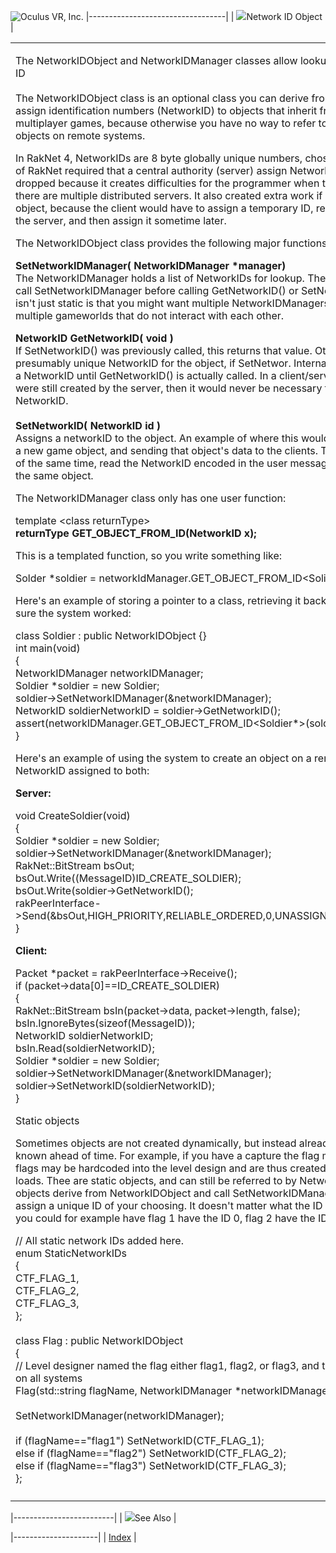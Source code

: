 <span style="background-color: rgb(255, 255, 255);">![Oculus VR, Inc.](RakNet_Icon_Final-copy.jpg)</span>
|----------------------------------|
| ![](spacer.gif)Network ID Object |

<table>
<colgroup>
<col width="100%" />
</colgroup>
<tbody>
<tr class="odd">
<td align="left"><p><span class="RakNetBlueHeader">The NetworkIDObject and NetworkIDManager classes allow lookup of pointers using a common ID</span><br /><br /> The NetworkIDObject class is an optional class you can derive from that will automatically assign identification numbers (NetworkID) to objects that inherit from it. This is useful for multiplayer games, because otherwise you have no way to refer to dynamically allocated objects on remote systems.</p>
<p>In RakNet 4, NetworkIDs are 8 byte globally unique numbers, chosen at random. Older versions of RakNet required that a central authority (server) assign NetworkIDs. This approached was dropped because it creates difficulties for the programmer when the game is peer to peer, or there are multiple distributed servers. It also created extra work if a client were to create an object, because the client would have to assign a temporary ID, request the real NetworkID from the server, and then assign it sometime later.</p>
<p>The NetworkIDObject class provides the following major functions:</p>
<p><strong>SetNetworkIDManager( NetworkIDManager *manager)</strong><br /> The NetworkIDManager holds a list of NetworkIDs for lookup. Therefore, it is required that you call SetNetworkIDManager before calling GetNetworkID() or SetNetworkID(). The reason the list isn't just static is that you might want multiple NetworkIDManagers, for example if you have multiple gameworlds that do not interact with each other.</p>
<p><strong>NetworkID GetNetworkID( void )</strong><br /> If SetNetworkID() was previously called, this returns that value. Otherwise it generates a new, presumably unique NetworkID for the object, if SetNetwor. Internally, the object is not assigned a NetworkID until GetNetworkID() is actually called. In a client/server application if all objects were still created by the server, then it would never be necessary for a client to generate a NetworkID.<br /><br /> <strong>SetNetworkID( NetworkID id )</strong><br /> Assigns a networkID to the object. An example of where this would be used is a server creating a new game object, and sending that object's data to the clients. The client would create a class of the same time, read the NetworkID encoded in the user message, and call SetNetworkID on the same object.</p>
<p>The NetworkIDManager class only has one user function:</p>
<p>template &lt;class returnType&gt;<br /> <strong>returnType GET_OBJECT_FROM_ID(NetworkID x);</strong></p>
<p>This is a templated function, so you write something like:</p>
<p>Solder *soldier = networkIdManager.GET_OBJECT_FROM_ID&lt;Solider*&gt;(networkId);</p>
<p>Here's an example of storing a pointer to a class, retrieving it back again, with an assert to make sure the system worked:</p>
<p>class Soldier : public NetworkIDObject {}<br /> int main(void)<br /> {<br /> NetworkIDManager networkIDManager;<br /> Soldier *soldier = new Soldier;<br /> soldier-&gt;SetNetworkIDManager(&amp;networkIDManager);<br /> NetworkID soldierNetworkID = soldier-&gt;GetNetworkID();<br /> assert(networkIDManager.GET_OBJECT_FROM_ID&lt;Soldier*&gt;(soldierNetworkID)==soldier);<br /> }</p>
<p>Here's an example of using the system to create an object on a remote computer, with the same NetworkID assigned to both:</p>
<p><strong>Server:</strong></p>
<p>void CreateSoldier(void)<br /> {<br /> Soldier *soldier = new Soldier;<br /> soldier-&gt;SetNetworkIDManager(&amp;networkIDManager);<br /> RakNet::BitStream bsOut;<br /> bsOut.Write((MessageID)ID_CREATE_SOLDIER);<br /> bsOut.Write(soldier-&gt;GetNetworkID();<br /> rakPeerInterface-&gt;Send(&amp;bsOut,HIGH_PRIORITY,RELIABLE_ORDERED,0,UNASSIGNED_SYSTEM_ADDRESS,true);<br /> }</p>
<p><strong>Client:</strong></p>
<p>Packet *packet = rakPeerInterface-&gt;Receive();<br /> if (packet-&gt;data[0]==ID_CREATE_SOLDIER)<br /> {<br /> RakNet::BitStream bsIn(packet-&gt;data, packet-&gt;length, false);<br /> bsIn.IgnoreBytes(sizeof(MessageID));<br /> NetworkID soldierNetworkID;<br /> bsIn.Read(soldierNetworkID);<br /> Soldier *soldier = new Soldier;<br /> soldier-&gt;SetNetworkIDManager(&amp;networkIDManager);<br /> soldier-&gt;SetNetworkID(soldierNetworkID);<br /> }</p>
<p>Static objects</p>
<p>Sometimes objects are not created dynamically, but instead already exist on all systems and are known ahead of time. For example, if you have a capture the flag map, with 3 flags, those 3 flags may be hardcoded into the level design and are thus created by all systems when the level loads. Thee are static objects, and can still be referred to by NetworkIDManager. Have those objects derive from NetworkIDObject and call SetNetworkIDManager as usual. Then simply assign a unique ID of your choosing. It doesn't matter what the ID is, as long as it is unique, so you could for example have flag 1 have the ID 0, flag 2 have the ID 1, and flag 3 have the ID 2.</p>
<p>// All static network IDs added here.<br /> enum StaticNetworkIDs<br /> {<br /> CTF_FLAG_1,<br /> CTF_FLAG_2,<br /> CTF_FLAG_3,<br /> };<br /><br /> class Flag : public NetworkIDObject<br /> {<br /> // Level designer named the flag either flag1, flag2, or flag3, and this map will load identically on all systems<br /> Flag(std::string flagName, NetworkIDManager *networkIDManager) {<br /><br /> SetNetworkIDManager(networkIDManager);<br /><br /> if (flagName==&quot;flag1&quot;) SetNetworkID(CTF_FLAG_1);<br /> else if (flagName==&quot;flag2&quot;) SetNetworkID(CTF_FLAG_2);<br /> else if (flagName==&quot;flag3&quot;) SetNetworkID(CTF_FLAG_3);<br /> };</p></td>
</tr>
<tr class="even">
<td align="left"></td>
</tr>
</tbody>
</table>

|-------------------------|
| ![](spacer.gif)See Also |

|---------------------|
| [Index](index.html) |
